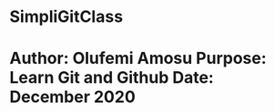 # SimpliGitClass

Author: Olufemi Amosu
Purpose: Learn Git and Github
Date: December 2020
======================================================================
